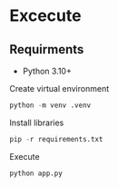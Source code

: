 # Excecute

## Requirments

* Python 3.10+

Create virtual environment
```python
python -m venv .venv
```

Install libraries
```python
pip -r requirements.txt
```

Execute
```python
python app.py
```
